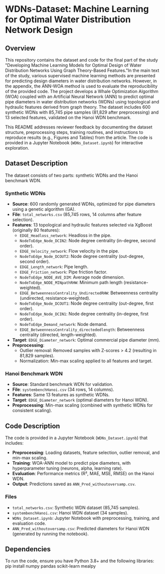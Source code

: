 # WDNs-Dataset: Machine Learning for Optimal Water Distribution Network Design

## Overview
This repository contains the dataset and code for the final part of the study "Developing Machine Learning Models for Optimal Design of Water Distribution Networks Using Graph Theory-Based Features."In the main text of the study, various supervised machine learning methods are presented for predicting design diameters in water distribution networks. However, in the appendix, the ANN-WOA method is used to evaluate the reproducibility of the provided code. The project develops a Whale Optimization Algorithm (WOA) coupled with an Artificial Neural Network (ANN) to predict optimal pipe diameters in water distribution networks (WDNs) using topological and hydraulic features derived from graph theory. The dataset includes 600 synthetic WDNs with 85,745 pipe samples (81,829 after preprocessing) and 13 selected features, validated on the Hanoi WDN benchmark.

This README addresses reviewer feedback by documenting the dataset structure, preprocessing steps, training routines, and instructions to reproduce results (e.g., Figures and Tables) from the article. The code is provided in a Jupyter Notebook (`WDNs_Dataset.ipynb`) for interactive exploration.

## Dataset Description
The dataset consists of two parts: synthetic WDNs and the Hanoi benchmark WDN.

### Synthetic WDNs
- **Source**: 600 randomly generated WDNs, optimized for pipe diameters using a genetic algorithm (GA).
- **File**: `total_networks.csv` (85,745 rows, 14 columns after feature selection).
- **Features**: 13 topological and hydraulic features selected via XgBoost (originally 80 features):
  - `EDGE_Headloss_network`: Headloss in the pipe.
  - `NodeToEdge_Node_DCIN2`: Node degree centrality (in-degree, second order).
  - `EDGE_Velocity_network`: Flow velocity in the pipe.
  - `NodeToEdge_Node_DCOUT2`: Node degree centrality (out-degree, second order).
  - `EDGE_Length_network`: Pipe length.
  - `EDGE_Friction_network`: Pipe friction factor.
  - `NodeToEdge_NODE_AVE_DIM`: Average node dimension.
  - `NodeToEdge_NODE_MINpathRHW`: Minimum path length (resistance-weighted).
  - `EDGE_BetweennessCentrality_UndirectedRHW`: Betweenness centrality (undirected, resistance-weighted).
  - `NodeToEdge_Node_DCOUT1`: Node degree centrality (out-degree, first order).
  - `NodeToEdge_Node_DCIN1`: Node degree centrality (in-degree, first order).
  - `NodeToEdge_Demand_network`: Node demand.
  - `EDGE_BetweennessCentrality_directededlength`: Betweenness centrality (directed, length-weighted).
- **Target**: `EDGE_Diameter_network`: Optimal commercial pipe diameter (mm).
- **Preprocessing**:
  - Outlier removal: Removed samples with Z-scores > 4.2 (resulting in 81,829 samples).
  - Normalization: Min-max scaling applied to all features and target.

### Hanoi Benchmark WDN
- **Source**: Standard benchmark WDN for validation.
- **File**: `systembenchHanoi.csv` (34 rows, 14 columns).
- **Features**: Same 13 features as synthetic WDNs.
- **Target**: `EDGE_Diameter_network` (optimal diameters for Hanoi WDN).
- **Preprocessing**: Min-max scaling (combined with synthetic WDNs for consistent scaling).

## Code Description
The code is provided in a Jupyter Notebook (`WDNs_Dataset.ipynb`) that includes:
- **Preprocessing**: Loading datasets, feature selection, outlier removal, and min-max scaling.
- **Training**: WOA-ANN model to predict pipe diameters, with hyperparameter tuning (neurons, alpha, learning rate).
- **Evaluation**: Performance metrics (R², MAE, MSE, RMSE) on the Hanoi WDN.
- **Output**: Predictions saved as `ANN_Pred_withoutoversamp.csv`.

### Files
- `total_networks.csv`: Synthetic WDN dataset (85,745 samples).
- `systembenchHanoi.csv`: Hanoi WDN dataset (34 samples).
- `WDNs_Dataset.ipynb`: Jupyter Notebook with preprocessing, training, and evaluation code.
- `ANN_Pred_withoutoversamp.csv`: Predicted diameters for Hanoi WDN (generated by running the notebook).

## Dependencies
To run the code, ensure you have Python 3.8+ and the following libraries:
pip install numpy pandas scikit-learn mealpy
  
